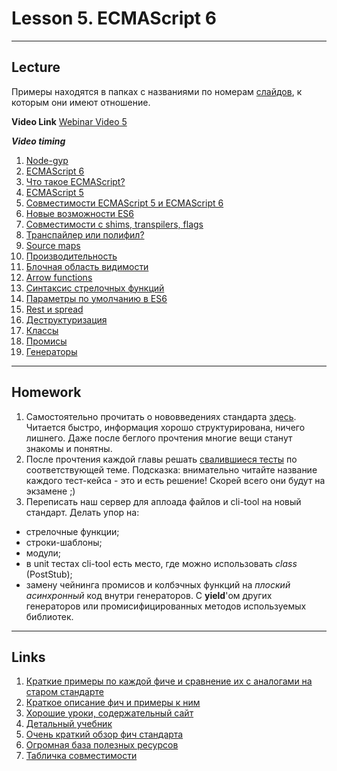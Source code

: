 # Lesson 5. ECMAScript 6

----
## Lecture

Примеры находятся в папках c названиями по номерам [слайдов](https://goo.gl/o8EP24), к которым они имеют отношение.

**Video Link** [Webinar Video 5](https://youtu.be/VzdSaYp5a4Q)

***Video timing***

1.	 [Node-gyp]( https://youtu.be/VzdSaYp5a4Q#t=30m10s) 
2.	[ECMAScript 6]( https://youtu.be/VzdSaYp5a4Q#t=34m56s) 
3.	[Что такое ECMAScript?]( https://youtu.be/VzdSaYp5a4Q#t=40m15s) 
4.	[ECMAScript 5]( https:/youtu.be/VzdSaYp5a4Q#t=40m50s) 
5.	[Совместимости ECMAScript 5 и ECMAScript 6]( https:/youtu.be/VzdSaYp5a4Q#t=41m16s) 
6.	[Новые возможности ES6]( https:/youtu.be/VzdSaYp5a4Q#t=45m12s) 
7.	[Совместимости c shims, transpilers, flags]( https:/youtu.be/VzdSaYp5a4Q#t=46m18s) 
8.	[Транспайлер или полифил?]( https:/youtu.be/VzdSaYp5a4Q#t=47m08s) 
9.	[Source maps]( https:/youtu.be/VzdSaYp5a4Q#t=48m55s) 
10.	[Производительность]( https:/youtu.be/VzdSaYp5a4Q#t=53m31s) 
11.	[Блочная область видимости]( https://youtu.be/VzdSaYp5a4Q?t=3281) 
12.	[Arrow functions]( https://youtu.be/VzdSaYp5a4Q?t=4826) 
13.	[Синтаксис стрелочных функций]( https://youtu.be/VzdSaYp5a4Q?t=4899) 
14.	[Параметры по умолчанию в ES6]( https://youtu.be/VzdSaYp5a4Q?t=5451) 
15.	[Rest и spread]( https://youtu.be/VzdSaYp5a4Q?t=5676) 
16.	[Деструктуризация]( https://youtu.be/VzdSaYp5a4Q?t=6311) 
17.	[Классы]( https://youtu.be/VzdSaYp5a4Q?t=6912) 
18.	[Промисы]( https://youtu.be/VzdSaYp5a4Q?t=7510) 
19.	[Генераторы]( https://youtu.be/VzdSaYp5a4Q?t=8265)

----
## Homework

1. Самостоятельно прочитать о нововведениях стандарта [здесь](https://learn.javascript.ru/es-modern). Читается быстро, информация хорошо структурирована, ничего лишнего. Даже после беглого прочтения многие вещи станут знакомы и понятны.
2. После прочтения каждой главы решать [свалившиеся тесты](http://es6katas.org/) по соответствующей теме. Подсказка: внимательно читайте название каждого тест-кейса - это и есть решение! Скорей всего они будут на экзамене ;)
3. Переписать наш сервер для аплоада файлов и cli-tool на новый стандарт. Делать упор на:
 - стрелочные функции;
 - строки-шаблоны;
 - модули;
 - в unit тестах cli-tool есть место, где можно использовать *class* (PostStub);
 - замену чейнинга промисов и колбэчных функций на *плоский асинхронный* код внутри генераторов. С **yield**'ом других генераторов или промисифицированных методов используемых библиотек.

----
## Links

1. [Краткие примеры по каждой фиче и сравнение их с аналогами на старом стандарте](http://es6-features.org/)
2. [Краткое описание фич и примеры к ним](https://github.com/lukehoban/es6features)
3. [Хорошие уроки, содержательный сайт](https://egghead.io/courses/learn-es6-ecmascript-2015)
4. [Детальный учебник](http://exploringjs.com/es6/)
5. [Очень краткий обзор фич стандарта](http://css-live.ru/articles/obzor-es6-v-350-punktax.html)
6. [Огромная база полезных ресурсов](https://github.com/ericdouglas/ES6-Learning)
7. [Табличка совместимости](https://kangax.github.io/compat-table/es6/)
